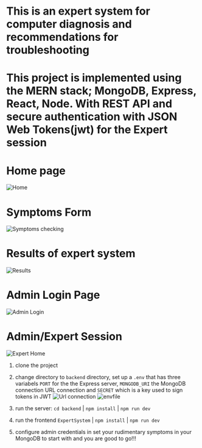 # This is an expert system for computer diagnosis and recommendations for troubleshooting

# This project is implemented using the MERN stack; MongoDB, Express, React, Node. With REST API and secure authentication with JSON Web Tokens(jwt) for the Expert session 

# Home page
![Home](https://github.com/YOUNESELKACIMI/expert-system---computers-diagnosis---recommendations/assets/119015253/b5aba12e-58ef-4020-95d3-237baf4f4e82)

# Symptoms Form
![Symptoms checking](https://github.com/YOUNESELKACIMI/expert-system---computers-diagnosis---recommendations/assets/119015253/85df3d52-05f8-46f0-bd22-d374e486cffe)

# Results of expert system
![Results](https://github.com/YOUNESELKACIMI/expert-system---computers-diagnosis---recommendations/assets/119015253/9db55716-53b7-45c7-836a-3566e2a2a6a5)

# Admin Login Page
![Admin Login](https://github.com/YOUNESELKACIMI/expert-system---computers-diagnosis---recommendations/assets/119015253/2a470594-0ecc-4853-8408-d0d614461f7a)

# Admin/Expert Session
![Expert Home](https://github.com/YOUNESELKACIMI/expert-system---computers-diagnosis---recommendations/assets/119015253/4a151755-2552-4da0-aa60-43707a1ea41c)

 1. clone the project 
 2. change directory to `backend` directory, set up a `.env` that has three variabels `PORT` for the the Express server, `MONGODB_URI` the MongoDB connection URL connection and `SECRET` which is a key used to sign tokens in JWT
 ![Url connection](https://github.com/YOUNESELKACIMI/expert-system---computers-diagnosis---recommendations/assets/119015253/2b9a9e35-3291-4246-b1e9-57c73ebef413)
![envfile](https://github.com/YOUNESELKACIMI/expert-system---computers-diagnosis---recommendations/assets/119015253/ba4b4209-0f99-4147-a34b-e13d1c390437)
 
 4. run the server: `cd backend` | `npm install` | `npm run dev`
 5. run the frontend `ExpertSystem` | `npm install` | `npm run dev`
 6. configure admin credentials in set your rudimentary symptoms in your MongoDB to start with and you are good to go!!!
